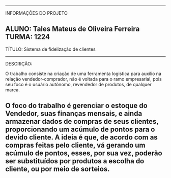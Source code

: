 -------------------------------------------------------------
INFORMAÇÕES DO PROJETO

ALUNO: Tales Mateus de Oliveira Ferreira
TURMA: 1224
-------------------------------------------------------------
TÍTULO: Sistema de fidelização de clientes

-------------------------------------------------------------
DESCRIÇÃO:

O trabalho consiste na criação de uma ferramenta logistica 
para auxílio na relação vendedor-comprador, não é voltada 
para o ramo empresarial, pois seu foco é o usuário autônomo,
revendedor de produtos, de qualquer marca.

O foco do trabalho é gerenciar o estoque do Vendedor, suas 
finanças mensais, e ainda armazenar dados de compras de seus
clientes, proporcionando um acúmulo de pontos para o devido 
cliente. A ideia é que, de acordo com as compras feitas 
pelo cliente, vá gerando um acúmulo de pontos, esses, por 
sua vez, poderão ser substituídos por produtos a escolha do 
cliente, ou por meio de sorteios.
-------------------------------------------------------------